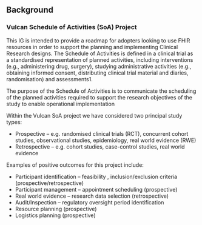 ## Background

### Vulcan Schedule of Activities (SoA) Project

This IG is intended to provide a roadmap for adopters looking to use FHIR resources in order to support the planning and implementing Clinical Research designs.  The Schedule of Activities is defined ​in a clinical trial as a standardised representation of planned activities, including interventions (e.g., administering drug, surgery), studying administrative activities (e.g., obtaining informed consent, distributing clinical trial material and diaries, randomisation) and assessments1.​

​The purpose of the Schedule of Activities is to communicate the scheduling of the planned activities required to support the research objectives of the study to enable operational implementation  ​

Within the Vulcan SoA project we have considered two principal study types:
* Prospective – e.g. randomised clinical trials (RCT), concurrent cohort studies, observational studies, epidemiology, real world evidence (RWE) 
* Retrospective – e.g. cohort studies, case-control studies, real world evidence

Examples of positive outcomes for this project include:
* Participant identification – feasibility , inclusion/exclusion criteria (prospective/retrospective)​
* Participant management – appointment scheduling (prospective)​
* Real world evidence – research data selection (retrospective)​
* Audit/Inspection – regulatory oversight period identification ​
* Resource planning (prospective)​
* Logistics planning (prospective)​

